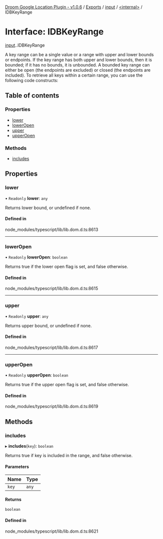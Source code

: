 [Droom Google Location Plugin - v1.0.6](../README.md) / [Exports](../modules.md) / [input](../modules/input.md) / [<internal\>](../modules/input._internal_.md) / IDBKeyRange

# Interface: IDBKeyRange

[input](../modules/input.md).[<internal>](../modules/input._internal_.md).IDBKeyRange

A key range can be a single value or a range with upper and lower bounds or endpoints. If the key range has both upper and lower bounds, then it is bounded; if it has no bounds, it is unbounded. A bounded key range can either be open (the endpoints are excluded) or closed (the endpoints are included). To retrieve all keys within a certain range, you can use the following code constructs:

## Table of contents

### Properties

- [lower](input._internal_.IDBKeyRange.md#lower)
- [lowerOpen](input._internal_.IDBKeyRange.md#loweropen)
- [upper](input._internal_.IDBKeyRange.md#upper)
- [upperOpen](input._internal_.IDBKeyRange.md#upperopen)

### Methods

- [includes](input._internal_.IDBKeyRange.md#includes)

## Properties

### lower

• `Readonly` **lower**: `any`

Returns lower bound, or undefined if none.

#### Defined in

node_modules/typescript/lib/lib.dom.d.ts:8613

___

### lowerOpen

• `Readonly` **lowerOpen**: `boolean`

Returns true if the lower open flag is set, and false otherwise.

#### Defined in

node_modules/typescript/lib/lib.dom.d.ts:8615

___

### upper

• `Readonly` **upper**: `any`

Returns upper bound, or undefined if none.

#### Defined in

node_modules/typescript/lib/lib.dom.d.ts:8617

___

### upperOpen

• `Readonly` **upperOpen**: `boolean`

Returns true if the upper open flag is set, and false otherwise.

#### Defined in

node_modules/typescript/lib/lib.dom.d.ts:8619

## Methods

### includes

▸ **includes**(`key`): `boolean`

Returns true if key is included in the range, and false otherwise.

#### Parameters

| Name | Type |
| :------ | :------ |
| `key` | `any` |

#### Returns

`boolean`

#### Defined in

node_modules/typescript/lib/lib.dom.d.ts:8621
